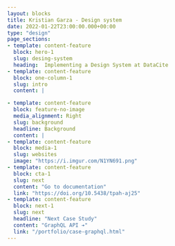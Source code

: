 ```yaml
---
layout: blocks
title: Kristian Garza - Design system
date: 2022-01-22T23:00:00.000+00:00
type: "design"
page_sections:
- template: content-feature
  block: hero-1
  slug: desing-system
  heading:  Implementing a Design System at DataCite
- template: content-feature
  block: one-column-1
  slug: intro
  content: |

- template: content-feature
  block: feature-no-image
  media_alignment: Right
  slug: background
  headline: Background
  content: | 
- template: content-feature
  block: media-1
  slug: websites
  image: "https://i.imgur.com/N1YN691.png"
- template: content-feature
  block: cta-1
  slug: next
  content: "Go to documentation"
  link: "https://doi.org/10.5438/tpah-aj25"
- template: content-feature
  block: next-1
  slug: next
  headline: "Next Case Study"
  content: "GraphQL API ➔"
  link: "/portfolio/case-graphql.html"
---
```





